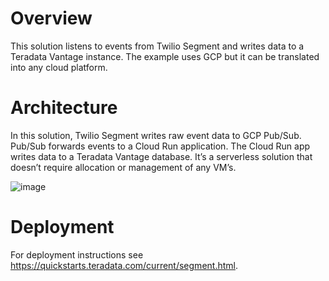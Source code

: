 # Overview

This solution listens to events from Twilio Segment and writes data to a
Teradata Vantage instance. The example uses GCP but it can be translated
into any cloud platform.

# Architecture

In this solution, Twilio Segment writes raw event data to GCP Pub/Sub.
Pub/Sub forwards events to a Cloud Run application. The Cloud Run app
writes data to a Teradata Vantage database. It’s a serverless solution
that doesn’t require allocation or management of any VM’s.

![image](https://user-images.githubusercontent.com/6579240/154106062-e144ce26-147e-450d-aa68-b2f0848fe15d.png)

# Deployment

For deployment instructions see https://quickstarts.teradata.com/current/segment.html.
